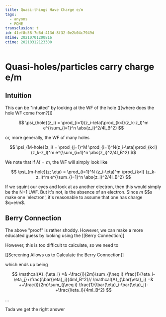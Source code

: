 ```yaml
---
title: Quasi-things Have Charge e/m
tags:
  - anyons
  - FQHE
transclusion: t
id: 41ef8c58-7d6d-413d-8f32-0e2b04c7949d
mtime: 20210701200816
ctime: 20210312123300
---
```


# Quasi-holes/particles carry charge e/m

## Intuition

This can be "intuited" by looking at the WF of the hole ([[where does the hole WF come from?]])

$$
\psi_{hole}(z_i) = \prod_{i=1}(z_i-\eta)\prod_{k<l}(z_k-z_l)^m e^{\sum_{i=1}^n \abs{z_i}^2/4l_B^2}
$$

or, more generally, the WF of many holes

$$
\psi_{M-hole}(z_i) = \prod_{j=1}^M \prod_{i=1}^N(z_i-\eta)\prod_{k<l}(z_k-z_l)^m e^{\sum_{i=1}^n \abs{z_i}^2/4l_B^2}
$$

We note that if $M=m$, the WF will simply look like

$$
\psi_{m-hole}(z; \eta) = \prod_{i=1}^N (z_i-\eta)^m \prod_{k<l} (z_k-z_l)^m e^{\sum_{i=1}^n \abs{z_i}^2/4l_B^2}
$$

If we squint our eyes and look at  as another electron, then this would simply be the N+1 LWF. But it's not,  is the absence of an electron. Since $m$ \$\$s make one 'electron', it's reasonable to assume that one  has charge $q=e\m$.

## Berry Connection

The above "proof" is rather shoddy. However, we can make a more educated guess by looking using the [[Berry Connection]]

However, this is too difficult to calculate, so we need to

[[Screening Allows us to Calculate the Berry Connection]]

which ends up being

$$
\mathcal{A}_{\eta_i} =& -\frac{i}{2m}\sum_{j\neq i} \frac{1}{\eta_i-\eta_j}+\frac{i\bar{\eta}_i}{4ml_B^2}//
    \mathcal{A}_{\bar{\eta}_i} =& ++\frac{i}{2m}\sum_{j\neq i} \frac{1}{\bar{\eta}_i-\bar{\eta}_j}-+\frac{i\eta_i}{4ml_B^2}
$$

...

Tada we get the right answer
